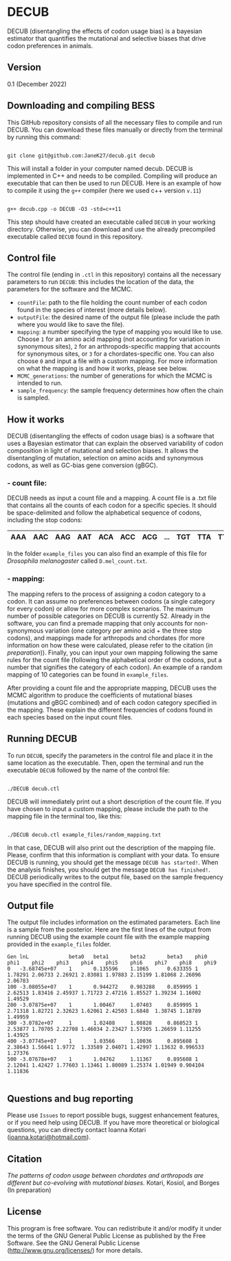 # DECUB

DECUB (disentangling the effects of codon usage bias) is a bayesian estimator that quantifies the mutational and selective biases that drive codon preferences in animals.

## Version

0.1 (December 2022)

## Downloading and compiling BESS

This GitHub repository consists of all the necessary files to compile and run DECUB. You can download these files manually or directly from the terminal by running this command: 

```

git clone git@github.com:JaneK27/decub.git decub

```

This will install a folder in your computer named decub.  DECUB is implemented in C++ and needs to be compiled. Compiling will produce an executable that can then be used to run DECUB. Here is an example of how to compile it using the `g++` compiler (here we used c++ version `v.11`)

```

g++ decub.cpp -o DECUB -O3 -std=c++11

```

This step should have created an executable called `DECUB` in your working directory. Otherwise, you can download and use the already precompiled executable called `DECUB` found in this repository.

## Control file

The control file (ending in `.ctl` in this repository) contains all the necessary parameters to run `DECUB`: this includes the location of the data, the parameters for the software and the MCMC.

* ``` countFile ```: path to the file holding the count number of each codon found in the species of interest (more details below).
* ``` outputFile ```: the desired name of the output file (please include the path where you would like to save the file).
* ``` mapping ```: a number specifying the type of mapping you would like to use. Choose `1` for an amino acid mapping (not accounting for variation in synonymous sites), `2` for an arthropods-specific mapping that accounts for synonymous sites, or `3` for a chordates-specific one. You can also choose `0` and input a file with a custom mapping. For more information on what the mapping is and how it works, please see below.
* ``` MCMC_generations ```: the number of generations for which the MCMC is intended to run.
* ``` sample_frequency ```: the sample frequency determines how often the chain is sampled.

## How it works

DECUB (disentangling the effects of codon usage bias) is a software that uses a Bayesian estimator that can explain the observed variability of codon composition in light of mutational and selection biases. It allows the disentangling of mutation, selection on amino acids and synonymous codons, as well as GC-bias gene conversion (gBGC). 

### - count file:
DECUB needs as input a count file and a mapping. A count file is a .txt file that contains all the counts of each codon for a specific species. It should be space-delimited and follow the alphabetical sequence of codons, including the stop codons: 

| AAA 	| AAC 	| AAG 	| AAT 	| ACA 	| ACC 	| ACG   | ... 	| TGT 	| TTA 	| TTC 	| TTG 	| TTT 	|
|-----	|-----	|-----	|-----	|-----	|-----	|-----	|-----	|-----	|-----	|-----	|----- |-----  |

In the folder `example_files` you can also find an example of this file for _Drosophila melanogaster_ called `D.mel_count.txt`. 

### - mapping:
The mapping refers to the process of assigning a codon category to a codon. It can assume no preferences between codons (a single category for every codon) or allow for more complex scenarios. The maximum number of possible categories on DECUB is currently 52. Already in the software, you can find a premade mapping that only accounts for non-synonymous variation (one category per amino acid + the three stop codons), and mappings made for arthropods and chordates (for more information on how these were calculated, please refer to the citation (_in preparation_)). Finally, you can input your own mapping following the same rules for the count file (following the alphabetical order of the codons, put a number that signifies the category of each codon). An example of a random mapping of 10 categories can be found in `example_files`.

After providing a count file and the appropriate mapping, DECUB uses the MCMC algorithm to produce the coefficients of mutational biases (mutations and gBGC combined) and of each codon category specified in the mapping. These explain the different frequencies of codons found in each species based on the input count files. 

## Running DECUB

To run `DECUB`, specify the parameters in the control file and place it in the same location as the executable. Then, open the terminal and run the executable `DECUB` followed by the name of the control file:


```

./DECUB decub.ctl

```

DECUB will immediately print out a short description of the count file. If you have chosen to input a custom mapping, please include the path to the mapping file in the terminal too, like this:

```

./DECUB decub.ctl example_files/random_mapping.txt

```
In that case, DECUB will also print out the description of the mapping file. Please, confirm that this information is compliant with your data. To ensure DECUB is running, you should get the message `DECUB has started!`. When the analysis finishes, you should get the message `DECUB has finished!`. DECUB periodically writes to the output file, based on the sample frequency you have specified in the control file.

## Output file

The output file includes information on the estimated parameters. Each line is a sample from the posterior. Here are the first lines of the output from running DECUB using the example count file with the example mapping provided in the `example_files` folder.

```
Gen lnL             beta0   beta1       beta2       beta3    phi0   phi1    phi2    phi3    phi4    phi5    phi6    phi7    phi8    phi9 
0   -3.68745e+07    1       0.135596    1.1065      0.633355 1      1.78291 2.06733 2.26921 2.83081 1.97883 2.15199 1.81068 2.26096 2.06783 
100 -3.08055e+07    1       0.944272    0.983288    0.859995 1      2.62513 1.83416 2.45937 1.71723 2.47216 1.85527 1.39234 1.16002 1.49529 
200 -3.07875e+07    1       1.00467     1.07403     0.859995 1      2.71318 1.82721 2.32623 1.62061 2.42503 1.6848  1.38745 1.18789 1.49959 
300 -3.0782e+07     1       1.02408     1.08828     0.860523 1      2.53877 1.70705 2.22708 1.46034 2.23427 1.57305 1.26659 1.11255 1.43925 
400 -3.07745e+07    1       1.03566     1.10036     0.895608 1      2.38643 1.56641 1.9772  1.33589 2.04071 1.42997 1.13632 0.996533    1.27376 
500 -3.07678e+07    1       1.04762     1.11367     0.895608 1      2.12041 1.42427 1.77603 1.13461 1.80089 1.25374 1.01949 0.904104    1.11836 


```

## Questions and bug reporting

Please use `Issues` to report possible bugs, suggest enhancement features, or if you need help using DECUB. If you have more theoretical or biological questions, you can directly contact Ioanna Kotari (ioanna.kotari@hotmail.com).


## Citation
_The patterns of codon usage between chordates and arthropods are different but co-evolving with mutational biases._ Kotari, Kosiol, and Borges (In preparation)

## License
This program is free software. You can redistribute it and/or modify it under the terms of the GNU General Public License as published by the Free Software. See the GNU General Public License (http://www.gnu.org/licenses/) for more details.